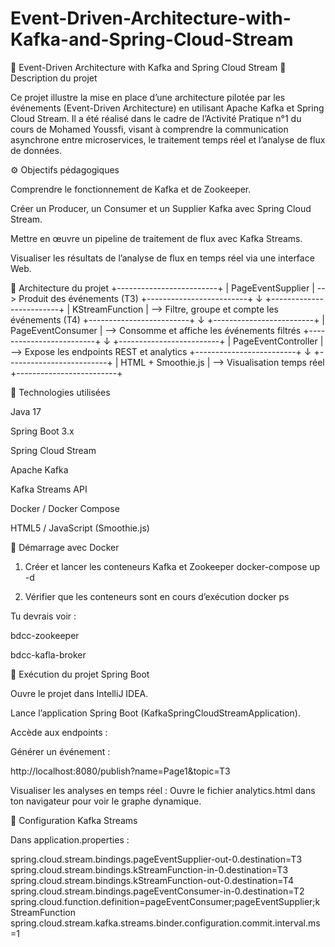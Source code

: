 ﻿# Event-Driven-Architecture-with-Kafka-and-Spring-Cloud-Stream

🧩 Event-Driven Architecture with Kafka and Spring Cloud Stream
📖 Description du projet

Ce projet illustre la mise en place d’une architecture pilotée par les événements (Event-Driven Architecture) en utilisant Apache Kafka et Spring Cloud Stream.
Il a été réalisé dans le cadre de l’Activité Pratique n°1 du cours de Mohamed Youssfi, visant à comprendre la communication asynchrone entre microservices, le traitement temps réel et l’analyse de flux de données.

⚙️ Objectifs pédagogiques

Comprendre le fonctionnement de Kafka et de Zookeeper.

Créer un Producer, un Consumer et un Supplier Kafka avec Spring Cloud Stream.

Mettre en œuvre un pipeline de traitement de flux avec Kafka Streams.

Visualiser les résultats de l’analyse de flux en temps réel via une interface Web.

🧱 Architecture du projet
+-------------------------+
|  PageEventSupplier      |  --> Produit des événements (T3)
+-------------------------+
           ↓
+-------------------------+
|  KStreamFunction        |  --> Filtre, groupe et compte les événements (T4)
+-------------------------+
           ↓
+-------------------------+
|  PageEventConsumer      |  --> Consomme et affiche les événements filtrés
+-------------------------+
           ↓
+-------------------------+
|  PageEventController    |  --> Expose les endpoints REST et analytics
+-------------------------+
           ↓
+-------------------------+
|  HTML + Smoothie.js     |  --> Visualisation temps réel
+-------------------------+

🧩 Technologies utilisées

Java 17

Spring Boot 3.x

Spring Cloud Stream

Apache Kafka

Kafka Streams API

Docker / Docker Compose

HTML5 / JavaScript (Smoothie.js)

🐳 Démarrage avec Docker
1. Créer et lancer les conteneurs Kafka et Zookeeper
docker-compose up -d

2. Vérifier que les conteneurs sont en cours d’exécution
docker ps


Tu devrais voir :

bdcc-zookeeper

bdcc-kafla-broker

🚀 Exécution du projet Spring Boot

Ouvre le projet dans IntelliJ IDEA.

Lance l’application Spring Boot (KafkaSpringCloudStreamApplication).

Accède aux endpoints :

Générer un événement :

http://localhost:8080/publish?name=Page1&topic=T3


Visualiser les analyses en temps réel :
Ouvre le fichier analytics.html dans ton navigateur pour voir le graphe dynamique.

📡 Configuration Kafka Streams

Dans application.properties :

spring.cloud.stream.bindings.pageEventSupplier-out-0.destination=T3
spring.cloud.stream.bindings.kStreamFunction-in-0.destination=T3
spring.cloud.stream.bindings.kStreamFunction-out-0.destination=T4
spring.cloud.stream.bindings.pageEventConsumer-in-0.destination=T2
spring.cloud.function.definition=pageEventConsumer;pageEventSupplier;kStreamFunction
spring.cloud.stream.kafka.streams.binder.configuration.commit.interval.ms=1
